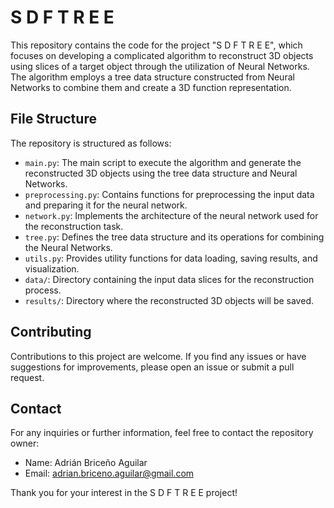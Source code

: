 # S D F T R E E

This repository contains the code for the project "S D F T R E E", which focuses on developing a complicated algorithm to reconstruct 3D objects using slices of a target object through the utilization of Neural Networks. The algorithm employs a tree data structure constructed from Neural Networks to combine them and create a 3D function representation.


## File Structure

The repository is structured as follows:

- `main.py`: The main script to execute the algorithm and generate the reconstructed 3D objects using the tree data structure and Neural Networks.
- `preprocessing.py`: Contains functions for preprocessing the input data and preparing it for the neural network.
- `network.py`: Implements the architecture of the neural network used for the reconstruction task.
- `tree.py`: Defines the tree data structure and its operations for combining the Neural Networks.
- `utils.py`: Provides utility functions for data loading, saving results, and visualization.
- `data/`: Directory containing the input data slices for the reconstruction process.
- `results/`: Directory where the reconstructed 3D objects will be saved.

## Contributing

Contributions to this project are welcome. If you find any issues or have suggestions for improvements, please open an issue or submit a pull request.


## Contact

For any inquiries or further information, feel free to contact the repository owner:

- Name: Adrián Briceño Aguilar
- Email: adrian.briceno.aguilar@gmail.com

Thank you for your interest in the S D F T R E E project!
